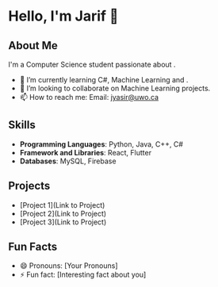 # Hello, I'm Jarif 👋

## About Me
I'm a Computer Science student passionate about .

- 🌱 I’m currently learning C#, Machine Learning and .
- 👯 I’m looking to collaborate on Machine Learning projects.
- 📫 How to reach me: 
     Email: jyasir@uwo.ca

## Skills
- **Programming Languages**: Python, Java, C++, C#
- **Framework and Libraries**: React, Flutter
- **Databases**: MySQL, Firebase

## Projects
- [Project 1](Link to Project)
- [Project 2](Link to Project)
- [Project 3](Link to Project)

## Fun Facts
- 😄 Pronouns: [Your Pronouns]
- ⚡ Fun fact: [Interesting fact about you]

